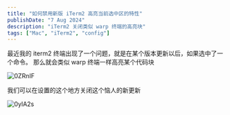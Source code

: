 ```yaml
---
title: "如何禁用新版 iTerm2 高亮当前选中区的特性"
publishDate: "7 Aug 2024"
description: "iTerm2 关闭类似 warp 终端的高亮块"
tags: ["Mac", "iTerm2", "config"]
---
```


最近我的 iterm2 终端出现了一个问题，就是在某个版本更新以后，如果选中了一个命令。
那么就会类似 warp 终端一样高亮某个代码块

![0ZRnIF](https://picture-1303128679.cos.ap-shanghai.myqcloud.com/uPic/0ZRnIF.png)

我们可以在设置的这个地方关闭这个恼人的新更新

![0ylA2s](https://picture-1303128679.cos.ap-shanghai.myqcloud.com/uPic/0ylA2s.png)

